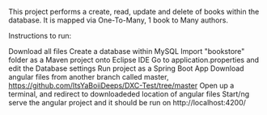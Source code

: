 This project performs a create, read, update and delete of books within the database. It is mapped via One-To-Many, 1 book to Many authors.

Instructions to run:

Download all files
Create a database within MySQL
Import "bookstore" folder as a Maven project onto Eclipse IDE
Go to application.properties and edit the Database settings
Run project as a Spring Boot App
Download angular files from another branch called master, https://github.com/ItsYaBoiiDeeps/DXC-Test/tree/master
Open up a terminal, and redirect to downloadeded location of angular files
Start/ng serve the angular project and it should be run on http://localhost:4200/
